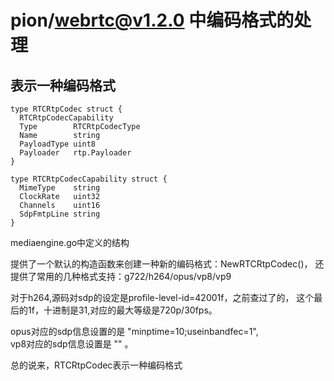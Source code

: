 # pion/webrtc@v1.2.0 中编码格式的处理

## 表示一种编码格式

    type RTCRtpCodec struct {
      RTCRtpCodecCapability
      Type        RTCRtpCodecType
      Name        string
      PayloadType uint8
      Payloader   rtp.Payloader
    }

    type RTCRtpCodecCapability struct {
      MimeType    string
      ClockRate   uint32
      Channels    uint16
      SdpFmtpLine string
    }

mediaengine.go中定义的结构

提供了一个默认的构造函数来创建一种新的编码格式：NewRTCRtpCodec()，
还提供了常用的几种格式支持：g722/h264/opus/vp8/vp9

对于h264,源码对sdp的设定是profile-level-id=42001f，之前查过了的，
这个最后的1f，十进制是31,对应的最大等级是720p/30fps。

opus对应的sdp信息设置的是 "minptime=10;useinbandfec=1",  
vp8对应的sdp信息设置是 "" 。

总的说来，RTCRtpCodec表示一种编码格式
